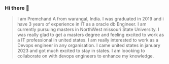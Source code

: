 ### Hi there 👋

> I am Premchand A from warangal, India. 
> I was graduated in 2019 and i have 3 years of experience in IT as a oracle db Engineer.
> I am currently pursuing masters in NorthWest missouri State University.
> I was really glad to get a masters degree and feeling excited to work as a IT professional in united states. 
> I am really interested to work as a Devops engineer in any organisation.
> I came united states in january 2023 and got much excited to stay in states. 
> I am loooking to collaborate on with devops engineers to enhance my knowledge.

<!--
**PremchandA/PremchandA** is a ✨ _special_ ✨ repository because its `README.md` (this file) appears on your GitHub profile.

Here are some ideas to get you started:

- 🔭 I’m currently working on ...
- 🌱 I’m currently learning ...
- 👯 I’m looking to collaborate on ...
- 🤔 I’m looking for help with ...
- 💬 Ask me about ...
- 📫 How to reach me: ...
- 😄 Pronouns: ...
- ⚡ Fun fact: ...
-->
